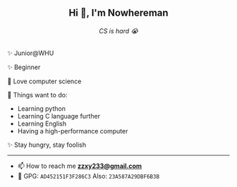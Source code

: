 <h2 align="center">Hi 👋, I'm Nowhereman</h2>
<h6 align="center">CS is hard 😭</h6>

✨ Junior@WHU

✨ Beginner

🔭 Love computer science

🌱 Things want to do:

- Learning python
- Learning C language further
- Learning English
- Having a high-performance computer

✨ Stay hungry, stay foolish

---
- 📫 How to reach me **zzxy233@gmail.com**
- 🔑 GPG: `AD452151F3F286C3`  Also: `23A587A29DBF6B3B`









